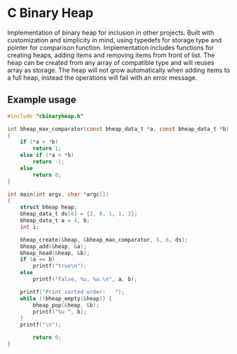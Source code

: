 # C Binary Heap

Implementation of binary heap for inclusion in other projects. Built with customization and simplicity in mind, using typedefs for storage type and pointer for comparison function. Implementation includes functions for creating heaps, adding items and removing items from front of list. The heap can be created from any array of compatible type and will reuses array as storage. The heap will not grow automatically when adding items to a full heap, instead the operations will fail with an error message.

Example usage
-------------

``` C       
#include "cbinaryheap.h"

int bheap_max_comparator(const bheap_data_t *a, const bheap_data_t *b) 
{
	if (*a > *b)
		return 1;
	else if (*a < *b)
		return -1;
	else
		return 0;
}

int main(int argv, char *argc[])
{
	struct bheap heap;
	bheap_data_t ds[6] = {2, 0, 1, 1, 3};
	bheap_data_t a = 4, b;
	int i;

	bheap_create(&heap, &bheap_max_comparator, 5, 6, ds);
	bheap_add(&heap, &a);
	bheap_head(&heap, &b);
	if (a == b)
		printf("true\n");
	else
		printf("false, %u, %u.\n", a, b);

	printf("Print sorted order:   ");
	while (!bheap_empty(&heap)) {
		bheap_pop(&heap, &b);
		printf("%u ", b);
	}
	printf("\n");

        return 0;
}
```
